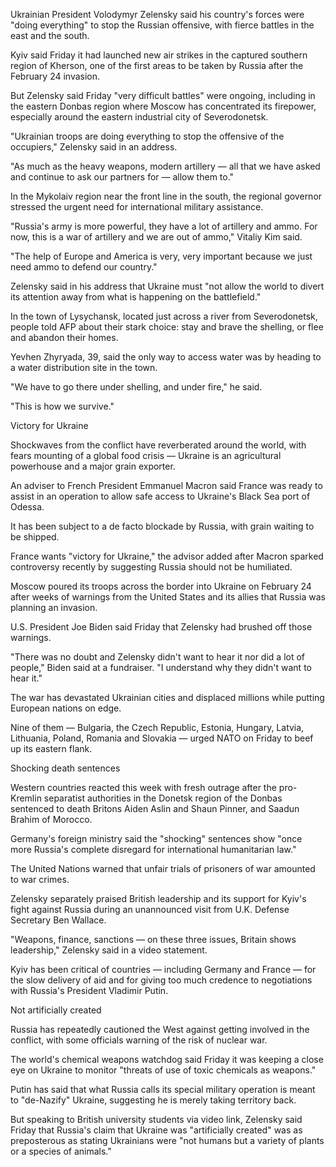Ukrainian President Volodymyr Zelensky said his country's forces were "doing everything" to stop the Russian offensive, with fierce battles in the east and the south.

Kyiv said Friday it had launched new air strikes in the captured southern region of Kherson, one of the first areas to be taken by Russia after the February 24 invasion.

But Zelensky said Friday "very difficult battles" were ongoing, including in the eastern Donbas region where Moscow has concentrated its firepower, especially around the eastern industrial city of Severodonetsk.

"Ukrainian troops are doing everything to stop the offensive of the occupiers," Zelensky said in an address.

"As much as the heavy weapons, modern artillery — all that we have asked and continue to ask our partners for — allow them to."

In the Mykolaiv region near the front line in the south, the regional governor stressed the urgent need for international military assistance.

"Russia's army is more powerful, they have a lot of artillery and ammo. For now, this is a war of artillery and we are out of ammo," Vitaliy Kim said.

"The help of Europe and America is very, very important because we just need ammo to defend our country."

Zelensky said in his address that Ukraine must "not allow the world to divert its attention away from what is happening on the battlefield."

In the town of Lysychansk, located just across a river from Severodonetsk, people told AFP about their stark choice: stay and brave the shelling, or flee and abandon their homes. 

Yevhen Zhyryada, 39, said the only way to access water was by heading to a water distribution site in the town.

"We have to go there under shelling, and under fire," he said.

"This is how we survive."

Victory for Ukraine

Shockwaves from the conflict have reverberated around the world, with fears mounting of a global food crisis — Ukraine is an agricultural powerhouse and a major grain exporter.

An adviser to French President Emmanuel Macron said France was ready to assist in an operation to allow safe access to Ukraine's Black Sea port of Odessa.

It has been subject to a de facto blockade by Russia, with grain waiting to be shipped.

France wants "victory for Ukraine," the advisor added after Macron sparked controversy recently by suggesting Russia should not be humiliated.

Moscow poured its troops across the border into Ukraine on February 24 after weeks of warnings from the United States and its allies that Russia was planning an invasion.

U.S. President Joe Biden said Friday that Zelensky had brushed off those warnings.

"There was no doubt and Zelensky didn't want to hear it nor did a lot of people," Biden said at a fundraiser. "I understand why they didn't want to hear it."

The war has devastated Ukrainian cities and displaced millions while putting European nations on edge.

Nine of them — Bulgaria, the Czech Republic, Estonia, Hungary, Latvia, Lithuania, Poland, Romania and Slovakia — urged NATO on Friday to beef up its eastern flank.

Shocking death sentences 

Western countries reacted this week with fresh outrage after the pro-Kremlin separatist authorities in the Donetsk region of the Donbas sentenced to death Britons Aiden Aslin and Shaun Pinner, and Saadun Brahim of Morocco.

Germany's foreign ministry said the "shocking" sentences show "once more Russia's complete disregard for international humanitarian law."

The United Nations warned that unfair trials of prisoners of war amounted to war crimes.

Zelensky separately praised British leadership and its support for Kyiv's fight against Russia during an unannounced visit from U.K. Defense Secretary Ben Wallace.

"Weapons, finance, sanctions — on these three issues, Britain shows leadership," Zelensky said in a video statement.

Kyiv has been critical of countries — including Germany and France — for the slow delivery of aid and for giving too much credence to negotiations with Russia's President Vladimir Putin.

Not artificially created

Russia has repeatedly cautioned the West against getting involved in the conflict, with some officials warning of the risk of nuclear war.

The world's chemical weapons watchdog said Friday it was keeping a close eye on Ukraine to monitor "threats of use of toxic chemicals as weapons."

Putin has said that what Russia calls its special military operation is meant to "de-Nazify" Ukraine, suggesting he is merely taking territory back.

But speaking to British university students via video link, Zelensky said Friday that Russia's claim that Ukraine was "artificially created" was as preposterous as stating Ukrainians were "not humans but a variety of plants or a species of animals."





















